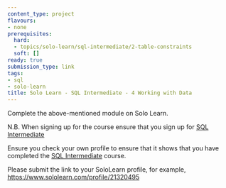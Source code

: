 ```yaml
---
content_type: project
flavours:
- none
prerequisites:
  hard:
  - topics/solo-learn/sql-intermediate/2-table-constraints
  soft: []
ready: true
submission_type: link
tags:
- sql
- solo-learn
title: Solo Learn - SQL Intermediate - 4 Working with Data
---
```


Complete the above-mentioned module on Solo Learn.

N.B. When signing up for the course ensure that you sign up for [SQL Intermediate](https://www.sololearn.com/en/learn/courses/sql-intermediate)

Ensure you check your own profile to ensure that it shows that you have completed the [SQL Intermediate](https://www.sololearn.com/en/learn/courses/sql-intermediate) course.

Please submit the link to your SoloLearn profile, for example, https://www.sololearn.com/profile/21320495
